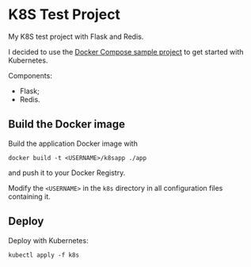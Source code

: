 # K8S Test Project

My K8S test project with Flask and Redis.

I decided to use the [Docker Compose sample project](https://docs.docker.com/compose/gettingstarted/) to get started with Kubernetes.

Components:
- Flask;
- Redis.

## Build the Docker image

Build the application Docker image with 
```
docker build -t <USERNAME>/k8sapp ./app
```
and push it to your Docker Registry.

Modify the `<USERNAME>` in the `k8s` directory in all configuration files containing it.

## Deploy

Deploy with Kubernetes:
```
kubectl apply -f k8s
```
